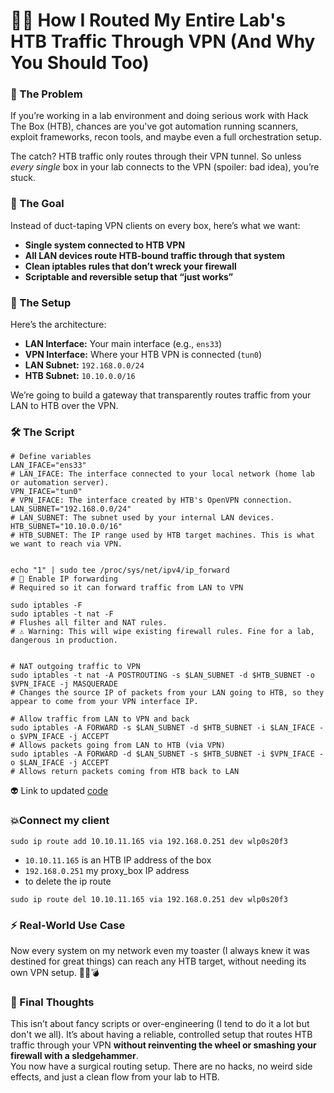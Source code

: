 # 🧠💥 How I Routed My Entire Lab's HTB Traffic Through VPN (And Why You Should Too)

### 😤 The Problem

If you’re working in a lab environment and doing serious work with Hack The Box (HTB), chances are you've got automation running scanners, exploit frameworks, recon tools, and maybe even a full orchestration setup.

The catch? HTB traffic only routes through their VPN tunnel. So unless _every single_ box in your lab connects to the VPN (spoiler: bad idea), you’re stuck.

### 🎯 The Goal

Instead of duct-taping VPN clients on every box, here’s what we want:

* **Single system connected to HTB VPN**
* **All LAN devices route HTB-bound traffic through that system**
* **Clean iptables rules that don’t wreck your firewall**
* **Scriptable and reversible setup that “just works”**

### 🧠 The Setup

Here’s the architecture:

* **LAN Interface:** Your main interface (e.g., `ens33`)
* **VPN Interface:** Where your HTB VPN is connected (`tun0`)
* **LAN Subnet:** `192.168.0.0/24`
* **HTB Subnet:** `10.10.0.0/16`

We’re going to build a gateway that transparently routes traffic from your LAN to HTB over the VPN.

### 🛠️ The Script

```
# Define variables
LAN_IFACE="ens33"
# LAN_IFACE: The interface connected to your local network (home lab or automation server).
VPN_IFACE="tun0"
# VPN_IFACE: The interface created by HTB's OpenVPN connection.
LAN_SUBNET="192.168.0.0/24"
# LAN_SUBNET: The subnet used by your internal LAN devices.
HTB_SUBNET="10.10.0.0/16"  
# HTB_SUBNET: The IP range used by HTB target machines. This is what we want to reach via VPN.


echo "1" | sudo tee /proc/sys/net/ipv4/ip_forward
# 🚀 Enable IP forwarding
# Required so it can forward traffic from LAN to VPN

sudo iptables -F
sudo iptables -t nat -F
# Flushes all filter and NAT rules.
# ⚠️ Warning: This will wipe existing firewall rules. Fine for a lab, dangerous in production.


# NAT outgoing traffic to VPN
sudo iptables -t nat -A POSTROUTING -s $LAN_SUBNET -d $HTB_SUBNET -o $VPN_IFACE -j MASQUERADE
# Changes the source IP of packets from your LAN going to HTB, so they appear to come from your VPN interface IP.

# Allow traffic from LAN to VPN and back
sudo iptables -A FORWARD -s $LAN_SUBNET -d $HTB_SUBNET -i $LAN_IFACE -o $VPN_IFACE -j ACCEPT
# Allows packets going from LAN to HTB (via VPN)
sudo iptables -A FORWARD -d $LAN_SUBNET -s $HTB_SUBNET -i $VPN_IFACE -o $LAN_IFACE -j ACCEPT
# Allows return packets coming from HTB back to LAN

```

👽 Link to updated [code](https://gist.github.com/nathaniel-security/0b63812f96c7dfca8c66b7e6a4176d2f#file-connect_htb-sh)

### 💥Connect my client

```
sudo ip route add 10.10.11.165 via 192.168.0.251 dev wlp0s20f3
```

* `10.10.11.165` is an HTB IP address of the box
* `192.168.0.251` my proxy\_box IP address
* to delete the ip route

```
sudo ip route del 10.10.11.165 via 192.168.0.251 dev wlp0s20f3
```

### ⚡ Real-World Use Case

Now every system on my network even my toaster (I always knew it was destined for great things) can reach any HTB target, without needing its own VPN setup. 🤖🔗💣

### 💬 Final Thoughts

This isn’t about fancy scripts or over-engineering (I tend to do it a lot but don't we all). It’s about having a reliable, controlled setup that routes HTB traffic through your VPN **without reinventing the wheel or smashing your firewall with a sledgehammer**.\
You now have a surgical routing setup. There are no hacks, no weird side effects, and just a clean flow from your lab to HTB.
